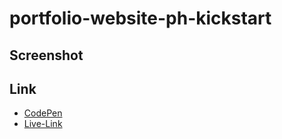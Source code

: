  
# portfolio-website-ph-kickstart
  
## Screenshot 
    
##  Link 
  - [CodePen](https://codepen.io/Abir-Khan-the-flexboxer/pen/GgKoOxa)
  - [Live-Link](http://portfolio-website-ph-2-update.surge.sh/)
  
 
  
 
